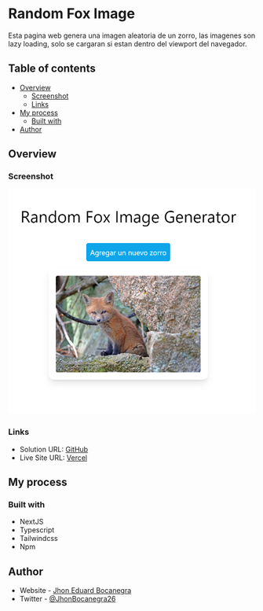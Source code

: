 # Random Fox Image

Esta pagina web genera una imagen aleatoria de un zorro, las imagenes son lazy loading, solo se cargaran si estan dentro del viewport del navegador.

## Table of contents

- [Overview](#overview)
  - [Screenshot](#screenshot)
  - [Links](#links)
- [My process](#my-process)
  - [Built with](#built-with)
- [Author](#author)

## Overview

### Screenshot

![desktop](public/fox.png)

### Links

- Solution URL: [GitHub](https://github.com/JhonEduard26/random-foxes)
- Live Site URL: [Vercel](https://random-foxes.vercel.app/)

## My process

### Built with

- NextJS
- Typescript
- Tailwindcss
- Npm

## Author

- Website - [Jhon Eduard Bocanegra](https://github.com/JhonEduard26)
- Twitter - [@JhonBocanegra26](https://twitter.com/JhonBocanegra26)
